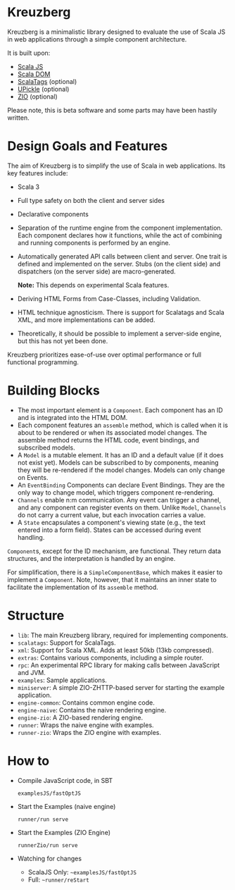 # Kreuzberg

Kreuzberg is a minimalistic library designed to evaluate the use of Scala JS in web applications through a simple component architecture.

It is built upon:

- [Scala JS](https://www.scala-js.org/)
- [Scala DOM](https://scala-js.github.io/scala-js-dom/)
- [ScalaTags](https://github.com/com-lihaoyi/scalatags) (optional)
- [UPickle](https://github.com/com-lihaoyi/upickle) (optional)
- [ZIO](https://zio.dev/) (optional)

Please note, this is beta software and some parts may have been hastily written.

# Design Goals and Features

The aim of Kreuzberg is to simplify the use of Scala in web applications. Its key features include:

- Scala 3
- Full type safety on both the client and server sides
- Declarative components
- Separation of the runtime engine from the component implementation. Each component declares how it functions, while the act of combining and running components is performed by an engine.
- Automatically generated API calls between client and server. One trait is defined and implemented on the server. Stubs (on the client side) and dispatchers (on the server side) are macro-generated.
 
  **Note:** This depends on experimental Scala features.
- Deriving HTML Forms from Case-Classes, including Validation.  
- HTML technique agnosticism. There is support for Scalatags and Scala XML, and more implementations can be added.
- Theoretically, it should be possible to implement a server-side engine, but this has not yet been done.

Kreuzberg prioritizes ease-of-use over optimal performance or full functional programming.

# Building Blocks

- The most important element is a `Component`. Each component has an ID and is integrated into the HTML DOM.
- Each component features an `assemble` method, which is called when it is about to be rendered or when its associated model changes. The assemble method returns the HTML code, event bindings, and subscribed models.
- A `Model` is a mutable element. It has an ID and a default value (if it does not exist yet). Models can be subscribed to by components, meaning they will be re-rendered if the model changes.
  Models can only change on Events.
- An `EventBinding` Components can declare Event Bindings. They are the only way to change model, which triggers component re-rendering.
- `Channels` enable n:m communication. Any event can trigger a channel, and any component can register events on them. Unlike `Model`, `Channels` do not carry a current value, but each invocation carries a value.
- A `State` encapsulates a component's viewing state (e.g., the text entered into a form field). States can be accessed during event handling.

`Component`s, except for the ID mechanism, are functional. They return data structures, and the interpretation is handled by an engine.

For simplification, there is a `SimpleComponentBase`, which makes it easier to implement a `Component`. Note, however, that it maintains an inner state to facilitate the implementation of its `assemble` method.

# Structure

- `lib`: The main Kreuzberg library, required for implementing components.
- `scalatags`: Support for ScalaTags.
- `xml`: Support for Scala XML. Adds at least 50kb (13kb compressed).
- `extras`: Contains various components, including a simple router.
- `rpc`: An experimental RPC library for making calls between JavaScript and JVM.
- `examples`: Sample applications.
- `miniserver`: A simple ZIO-ZHTTP-based server for starting the example application.
- `engine-common`: Contains common engine code.
- `engine-naive`: Contains the naive rendering engine.
- `engine-zio`: A ZIO-based rendering engine.
- `runner`: Wraps the naive engine with examples.
- `runner-zio`: Wraps the ZIO engine with examples.
 
# How to

- Compile JavaScript code, in SBT

  ```
  examplesJS/fastOptJS
  ```
- Start the Examples (naive engine)
  ```
  runner/run serve
  ```
- Start the Examples (ZIO Engine)
  ```
  runnerZio/run serve
  ```

- Watching for changes

  - ScalaJS Only: `~examplesJS/fastOptJS`
  - Full: `~runner/reStart`
